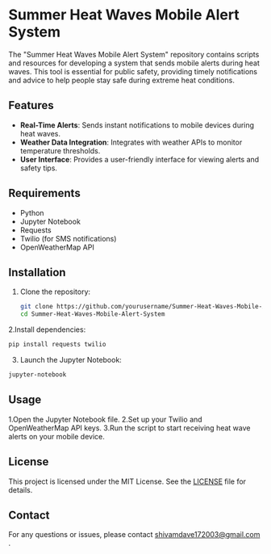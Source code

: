 # Summer Heat Waves Mobile Alert System

The "Summer Heat Waves Mobile Alert System" repository contains scripts and resources for developing a system that sends mobile alerts during heat waves. This tool is essential for public safety, providing timely notifications and advice to help people stay safe during extreme heat conditions.

## Features

- **Real-Time Alerts**: Sends instant notifications to mobile devices during heat waves.
- **Weather Data Integration**: Integrates with weather APIs to monitor temperature thresholds.
- **User Interface**: Provides a user-friendly interface for viewing alerts and safety tips.

## Requirements

- Python
- Jupyter Notebook
- Requests
- Twilio (for SMS notifications)
- OpenWeatherMap API

## Installation

1. Clone the repository:
   ```bash
   git clone https://github.com/yourusername/Summer-Heat-Waves-Mobile-Alert-System.git
   cd Summer-Heat-Waves-Mobile-Alert-System
   
2.Install dependencies:
  ```bash
  pip install requests twilio
   ```
3. Launch the Jupyter Notebook:
  ```bash
  jupyter-notebook
  ```
 
 
## Usage
1.Open the Jupyter Notebook file.
2.Set up your Twilio and OpenWeatherMap API keys.
3.Run the script to start receiving heat wave alerts on your mobile device.


## License

This project is licensed under the MIT License. See the [LICENSE](LICENSE) file for details.

## Contact

For any questions or issues, please contact shivamdave172003@gmail.com .
